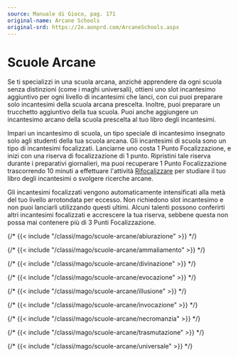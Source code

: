 ```yaml
---
source: Manuale di Gioco, pag. 171
original-name: Arcane Schools
original-srd: https://2e.aonprd.com/ArcaneSchools.aspx
---
```


# Scuole Arcane

Se ti specializzi in una scuola arcana, anziché apprendere da ogni scuola senza
distinzioni (come i maghi universali), ottieni uno slot incantesimo aggiuntivo
per ogni livello di incantesimi che lanci, con cui puoi preparare solo
incantesimi della scuola arcana prescelta. Inoltre, puoi preparare un trucchetto
aggiuntivo della tua scuola. Puoi anche aggiungere un incantesimo arcano della
scuola prescelta al tuo libro degli incantesimi.

Impari un incantesimo di scuola, un tipo speciale di incantesimo insegnato solo
agli studenti della tua scuola arcana. Gli incantesimi di scuola sono un tipo di
incantesimi focalizzati. Lanciarne uno costa 1 Punto Focalizzazione, e inizi con
una riserva di focalizzazione di 1 punto. Ripristini tale riserva durante i
preparativi giornalieri, ma puoi recuperare 1 Punto Focalizzazione trascorrendo
10 minuti a effettuare l'attività
[Rifocalizzare](/azioni/speciale/rifocalizzare) per studiare il tuo libro degli
incantesimi o svolgere ricerche arcane.

Gli incantesimi focalizzati vengono automaticamente intensificati alla metà del
tuo livello arrotondata per eccesso. Non richiedono slot incantesimo e non puoi
lanciarli utilizzando questi ultimi. Alcuni talenti possono conferirti altri
incantesimi focalizzati e accrescere la tua riserva, sebbene questa non possa
mai contenere più di 3 Punti Focalizzazione.

{/* {{< include "/classi/mago/scuole-arcane/abiurazione" >}} */}

{/* {{< include "/classi/mago/scuole-arcane/ammaliamento" >}} */}

{/* {{< include "/classi/mago/scuole-arcane/divinazione" >}} */}

{/* {{< include "/classi/mago/scuole-arcane/evocazione" >}} */}

{/* {{< include "/classi/mago/scuole-arcane/illusione" >}} */}

{/* {{< include "/classi/mago/scuole-arcane/invocazione" >}} */}

{/* {{< include "/classi/mago/scuole-arcane/necromanzia" >}} */}

{/* {{< include "/classi/mago/scuole-arcane/trasmutazione" >}} */}

{/* {{< include "/classi/mago/scuole-arcane/universale" >}} */}
